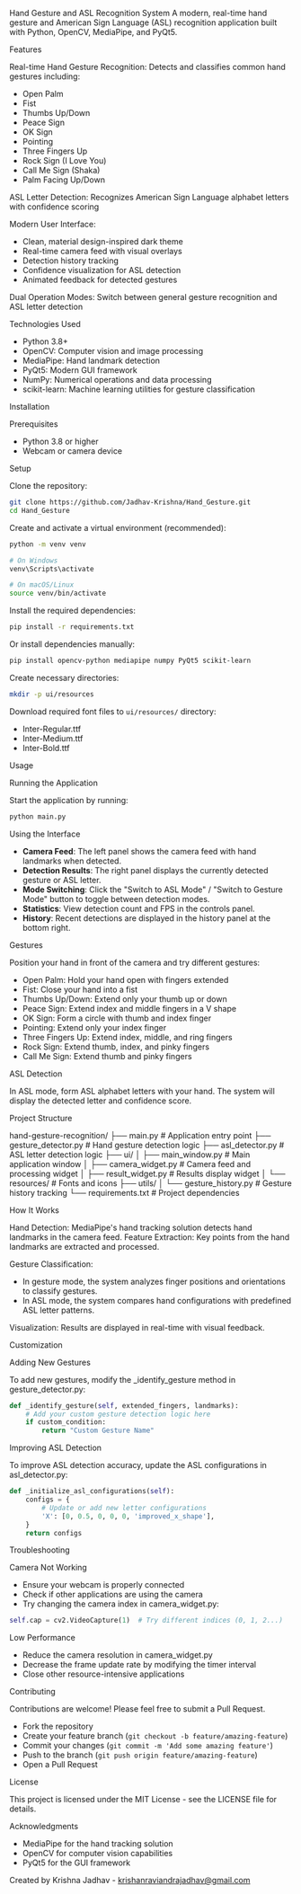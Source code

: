 
Hand Gesture and ASL Recognition System
A modern, real-time hand gesture and American Sign Language (ASL) recognition application built with Python, OpenCV, MediaPipe, and PyQt5.

Features

Real-time Hand Gesture Recognition: Detects and classifies common hand gestures including:

- Open Palm
- Fist
- Thumbs Up/Down
- Peace Sign
- OK Sign
- Pointing
- Three Fingers Up
- Rock Sign (I Love You)
- Call Me Sign (Shaka)
- Palm Facing Up/Down

ASL Letter Detection: Recognizes American Sign Language alphabet letters with confidence scoring

Modern User Interface:

- Clean, material design-inspired dark theme
- Real-time camera feed with visual overlays
- Detection history tracking
- Confidence visualization for ASL detection
- Animated feedback for detected gestures

Dual Operation Modes: Switch between general gesture recognition and ASL letter detection

Technologies Used

- Python 3.8+
- OpenCV: Computer vision and image processing
- MediaPipe: Hand landmark detection
- PyQt5: Modern GUI framework
- NumPy: Numerical operations and data processing
- scikit-learn: Machine learning utilities for gesture classification

Installation

Prerequisites

- Python 3.8 or higher
- Webcam or camera device

Setup

Clone the repository:
```bash
git clone https://github.com/Jadhav-Krishna/Hand_Gesture.git
cd Hand_Gesture
```

Create and activate a virtual environment (recommended):
```bash
python -m venv venv

# On Windows
venv\Scripts\activate

# On macOS/Linux
source venv/bin/activate
```

Install the required dependencies:
```bash
pip install -r requirements.txt
```
Or install dependencies manually:
```bash
pip install opencv-python mediapipe numpy PyQt5 scikit-learn
```

Create necessary directories:
```bash
mkdir -p ui/resources
```

Download required font files to `ui/resources/` directory:
- Inter-Regular.ttf
- Inter-Medium.ttf
- Inter-Bold.ttf

Usage

Running the Application

Start the application by running:
```bash
python main.py
```

Using the Interface

- **Camera Feed**: The left panel shows the camera feed with hand landmarks when detected.
- **Detection Results**: The right panel displays the currently detected gesture or ASL letter.
- **Mode Switching**: Click the "Switch to ASL Mode" / "Switch to Gesture Mode" button to toggle between detection modes.
- **Statistics**: View detection count and FPS in the controls panel.
- **History**: Recent detections are displayed in the history panel at the bottom right.

Gestures

Position your hand in front of the camera and try different gestures:

- Open Palm: Hold your hand open with fingers extended
- Fist: Close your hand into a fist
- Thumbs Up/Down: Extend only your thumb up or down
- Peace Sign: Extend index and middle fingers in a V shape
- OK Sign: Form a circle with thumb and index finger
- Pointing: Extend only your index finger
- Three Fingers Up: Extend index, middle, and ring fingers
- Rock Sign: Extend thumb, index, and pinky fingers
- Call Me Sign: Extend thumb and pinky fingers

ASL Detection

In ASL mode, form ASL alphabet letters with your hand. The system will display the detected letter and confidence score.

Project Structure

hand-gesture-recognition/
├── main.py                  # Application entry point
├── gesture_detector.py      # Hand gesture detection logic
├── asl_detector.py          # ASL letter detection logic
├── ui/
│   ├── main_window.py       # Main application window
│   ├── camera_widget.py     # Camera feed and processing widget
│   ├── result_widget.py     # Results display widget
│   └── resources/           # Fonts and icons
├── utils/
│   └── gesture_history.py   # Gesture history tracking
└── requirements.txt         # Project dependencies

How It Works

Hand Detection: MediaPipe's hand tracking solution detects hand landmarks in the camera feed.
Feature Extraction: Key points from the hand landmarks are extracted and processed.

Gesture Classification:

- In gesture mode, the system analyzes finger positions and orientations to classify gestures.
- In ASL mode, the system compares hand configurations with predefined ASL letter patterns.

Visualization: Results are displayed in real-time with visual feedback.

Customization

Adding New Gestures

To add new gestures, modify the _identify_gesture method in gesture_detector.py:
```python
def _identify_gesture(self, extended_fingers, landmarks):
    # Add your custom gesture detection logic here
    if custom_condition:
        return "Custom Gesture Name"
```

Improving ASL Detection

To improve ASL detection accuracy, update the ASL configurations in asl_detector.py:
```python
def _initialize_asl_configurations(self):
    configs = {
        # Update or add new letter configurations
        'X': [0, 0.5, 0, 0, 0, 'improved_x_shape'],
    }
    return configs
```

Troubleshooting

Camera Not Working

- Ensure your webcam is properly connected
- Check if other applications are using the camera
- Try changing the camera index in camera_widget.py:
```python
self.cap = cv2.VideoCapture(1)  # Try different indices (0, 1, 2...)
```

Low Performance

- Reduce the camera resolution in camera_widget.py
- Decrease the frame update rate by modifying the timer interval
- Close other resource-intensive applications

Contributing

Contributions are welcome! Please feel free to submit a Pull Request.

- Fork the repository
- Create your feature branch (`git checkout -b feature/amazing-feature`)
- Commit your changes (`git commit -m 'Add some amazing feature'`)
- Push to the branch (`git push origin feature/amazing-feature`)
- Open a Pull Request

License

This project is licensed under the MIT License - see the LICENSE file for details.

Acknowledgments

- MediaPipe for the hand tracking solution
- OpenCV for computer vision capabilities
- PyQt5 for the GUI framework

Created by Krishna Jadhav - krishanraviandrajadhav@gmail.com
